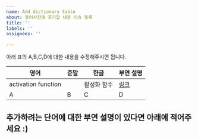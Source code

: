 ```yaml
---
name: Add dictionary table
about: 용어사전에 추가할 내용 이슈 등록
title: ''
labels: ''
assignees: ''

---
```


아래 표의 A,B,C,D에 대한 내용을 수정해주시면 됩니다.

|영어|준말|한글|부연 설명|
|---|---|---|---|
|activation function||활성화 함수|[링크](./activation_function.md)|
|A|B|C|D|


추가하려는 단어에 대한 부연 설명이 있다면 아래에 적어주세요 :)
---
